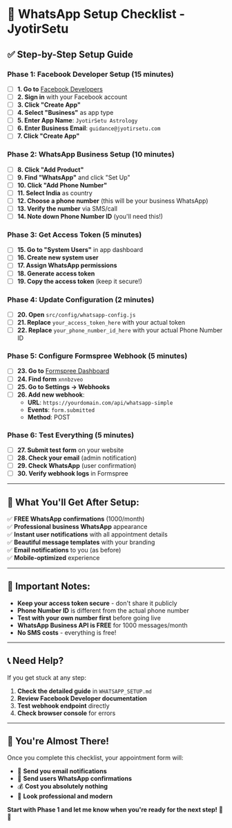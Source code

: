 # 🚀 WhatsApp Setup Checklist - JyotirSetu

## ✅ **Step-by-Step Setup Guide**

### **Phase 1: Facebook Developer Setup (15 minutes)**

- [ ] **1. Go to** [Facebook Developers](https://developers.facebook.com/)
- [ ] **2. Sign in** with your Facebook account
- [ ] **3. Click "Create App"**
- [ ] **4. Select "Business"** as app type
- [ ] **5. Enter App Name**: `JyotirSetu Astrology`
- [ ] **6. Enter Business Email**: `guidance@jyotirsetu.com`
- [ ] **7. Click "Create App"**

### **Phase 2: WhatsApp Business Setup (10 minutes)**

- [ ] **8. Click "Add Product"**
- [ ] **9. Find "WhatsApp"** and click "Set Up"
- [ ] **10. Click "Add Phone Number"**
- [ ] **11. Select India** as country
- [ ] **12. Choose a phone number** (this will be your business WhatsApp)
- [ ] **13. Verify the number** via SMS/call
- [ ] **14. Note down Phone Number ID** (you'll need this!)

### **Phase 3: Get Access Token (5 minutes)**

- [ ] **15. Go to "System Users"** in app dashboard
- [ ] **16. Create new system user**
- [ ] **17. Assign WhatsApp permissions**
- [ ] **18. Generate access token**
- [ ] **19. Copy the access token** (keep it secure!)

### **Phase 4: Update Configuration (2 minutes)**

- [ ] **20. Open** `src/config/whatsapp-config.js`
- [ ] **21. Replace** `your_access_token_here` with your actual token
- [ ] **22. Replace** `your_phone_number_id_here` with your actual Phone Number ID

### **Phase 5: Configure Formspree Webhook (5 minutes)**

- [ ] **23. Go to** [Formspree Dashboard](https://formspree.io/forms)
- [ ] **24. Find form** `xnnbzveo`
- [ ] **25. Go to Settings → Webhooks**
- [ ] **26. Add new webhook**:
    - **URL**: `https://yourdomain.com/api/whatsapp-simple`
    - **Events**: `form.submitted`
    - **Method**: POST

### **Phase 6: Test Everything (5 minutes)**

- [ ] **27. Submit test form** on your website
- [ ] **28. Check your email** (admin notification)
- [ ] **29. Check WhatsApp** (user confirmation)
- [ ] **30. Verify webhook logs** in Formspree

---

## 🎯 **What You'll Get After Setup:**

✅ **FREE WhatsApp confirmations** (1000/month)  
✅ **Professional business WhatsApp** appearance  
✅ **Instant user notifications** with all appointment details  
✅ **Beautiful message templates** with your branding  
✅ **Email notifications** to you (as before)  
✅ **Mobile-optimized** experience  

---

## 🚨 **Important Notes:**

- **Keep your access token secure** - don't share it publicly
- **Phone Number ID** is different from the actual phone number
- **Test with your own number first** before going live
- **WhatsApp Business API is FREE** for 1000 messages/month
- **No SMS costs** - everything is free!

---

## 📞 **Need Help?**

If you get stuck at any step:
1. **Check the detailed guide** in `WHATSAPP_SETUP.md`
2. **Review Facebook Developer documentation**
3. **Test webhook endpoint** directly
4. **Check browser console** for errors

---

## 🎉 **You're Almost There!**

Once you complete this checklist, your appointment form will:
- 📧 **Send you email notifications**
- 📱 **Send users WhatsApp confirmations**
- 💰 **Cost you absolutely nothing**
- 🚀 **Look professional and modern**

**Start with Phase 1 and let me know when you're ready for the next step!** 🎯✨
